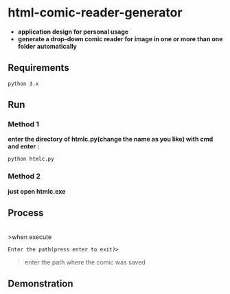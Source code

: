 # html-comic-reader-generator
  - **application design for personal usage**<br>
  - **generate a drop-down comic reader for image in one or more than one folder automatically**

## Requirements
    python 3.x
    
## Run
### Method 1
   **enter the directory of htmlc.py(change the name as you like) with cmd and enter :**

    python htmlc.py
    
### Method 2
  **just open htmlc.exe**
  
## Process
<br>
>when execute

    Enter the path(press enter to exit)>
    
>enter the path where the comic was saved
 
 
 
 ## Demonstration
